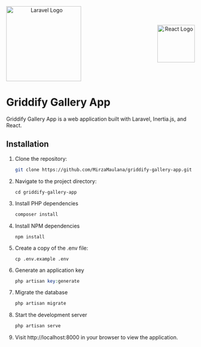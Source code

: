 <div align="center" style="display: flex; justify-content: space-between; align-items: center;">
  <a href="https://laravel.com" target="_blank">
    <img src="https://raw.githubusercontent.com/laravel/art/master/logo-lockup/5%20SVG/2%20CMYK/1%20Full%20Color/laravel-logolockup-cmyk-red.svg" width="200" alt="Laravel Logo">
  </a>
  <a href="https://reactjs.org/" target="_blank">
    <img src="https://upload.wikimedia.org/wikipedia/commons/a/a7/React-icon.svg" height="100" alt="React Logo">
  </a>
</div>

# Griddify Gallery App

Griddify Gallery App is a web application built with Laravel, Inertia.js, and React.

## Installation

1. Clone the repository:
   ```bash
   git clone https://github.com/MirzaMaulana/griddify-gallery-app.git
2. Navigate to the project directory:
    ```terminal
    cd griddify-gallery-app
3. Install PHP dependencies
    ```php
    composer install
4. Install NPM dependencies
   ```npm
   npm install
5. Create a copy of the .env file:
   ```terminal
   cp .env.example .env
6. Generate an application key
   ```php
   php artisan key:generate
7. Migrate the database
   ```php
   php artisan migrate
8. Start the development server
   ```php
   php artisan serve
9. Visit http://localhost:8000 in your browser to view the application.
